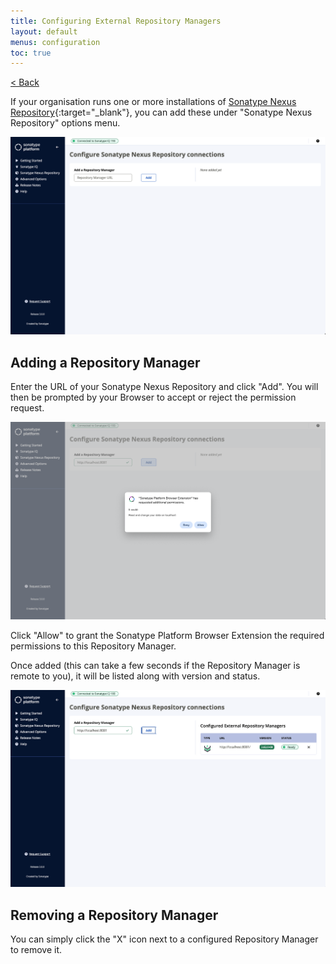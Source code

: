 ```yaml
---
title: Configuring External Repository Managers
layout: default
menus: configuration
toc: true
---
```


[&lt; Back](./configuration.html)

If your organisation runs one or more installations of [Sonatype Nexus Repository](https://www.sonatype.com/products/sonatype-nexus-repository){:target="_blank"}, you can add these under "Sonatype Nexus Repository" options menu.

<a href="./images/add-external-repo-empty.png">
    <img src="./images/add-external-repo-empty.png" alt="{{ image.alt }}" width="650" />
</a>

## Adding a Repository Manager

Enter the URL of your Sonatype Nexus Repository and click "Add". You will then be prompted by your Browser to accept or reject the permission request.

<a href="./images/add-external-repo-permissions.png">
    <img src="./images/add-external-repo-permissions.png" alt="{{ image.alt }}" width="650" />
</a>

Click "Allow" to grant the Sonatype Platform Browser Extension the required permissions to this Repository Manager.

Once added (this can take a few seconds if the Repository Manager is remote to you), it will be listed along with version and status.

<a href="./images/add-external-repo-added.png">
    <img src="./images/add-external-repo-added.png" alt="{{ image.alt }}" width="650" />
</a>

## Removing a Repository Manager

You can simply click the "X" icon next to a configured Repository Manager to remove it.